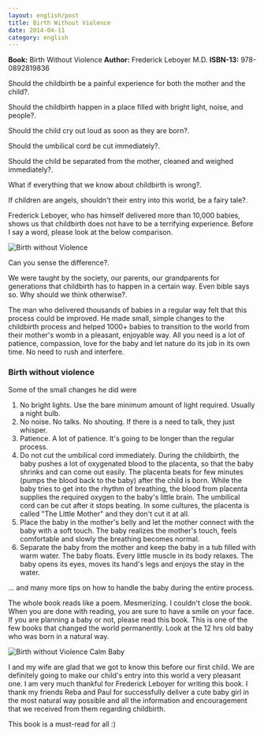```yaml
---
layout: english/post
title: Birth Without Violence
date: 2014-04-11
category: english
---
```


**Book:** Birth Without Violence
**Author:** Frederick Leboyer M.D.
**ISBN-13:** 978-0892819836

Should the childbirth be a painful experience for both the mother and the child?.

Should the childbirth happen in a place filled with bright light, noise, and people?.

Should the child cry out loud as soon as they are born?.

Should the umbilical cord be cut immediately?.

Should the child be separated from the mother, cleaned and weighed immediately?.

What if everything that we know about childbirth is wrong?.

If children are angels, shouldn't their entry into this world, be a fairy tale?.

Frederick Leboyer, who has himself delivered more than 10,000 babies, shows us that childbirth does not have to be a terrifying experience. Before I say a word, please look at the below comparison.

![Birth without Violence]({{site.english.img-path}}/birth-without-violence-comparison.jpg)

Can you sense the difference?.

We were taught by the society, our parents, our grandparents for generations that childbirth has to happen in a certain way. Even bible says so. Why should we think otherwise?.

The man who delivered thousands of babies in a regular way felt that this process could be improved. He made small, simple changes to the childbirth process and helped 1000+ babies to transition to the world from their mother's womb in a pleasant, enjoyable way. All you need is a lot of patience, compassion, love for the baby and let nature do its job in its own time. No need to rush and interfere.

### Birth without violence

Some of the small changes he did were

1. No bright lights. Use the bare minimum amount of light required. Usually a night bulb.
2. No noise. No talks. No shouting. If there is a need to talk, they just whisper.
3. Patience. A lot of patience. It's going to be longer than the regular process.
4. Do not cut the umbilical cord immediately. During the childbirth, the baby pushes a lot of oxygenated blood to the placenta, so that the baby shrinks and can come out easily. The placenta beats for few minutes (pumps the blood back to the baby) after the child is born. While the baby tries to get into the rhythm of breathing, the blood from placenta supplies the required oxygen to the baby's little brain. The umbilical cord can be cut after it stops beating. In some cultures, the placenta is called "The Little Mother" and they don't cut it at all.
5. Place the baby in the mother's belly and let the mother connect with the baby with a soft touch. The baby realizes the mother's touch, feels comfortable and slowly the breathing becomes normal.
6. Separate the baby from the mother and keep the baby in a tub filled with warm water. The baby floats. Every little muscle in its body relaxes. The baby opens its eyes, moves its hand's legs and enjoys the stay in the water.

... and many more tips on how to handle the baby during the entire process.

The whole book reads like a poem. Mesmerizing. I couldn't close the book. When you are done with reading, you are sure to have a smile on your face. If you are planning a baby or not, please read this book. This is one of the few books that changed the world permanently. Look at the 12 hrs old baby who was born in a natural way.

![Birth without Violence Calm Baby]({{site.english.img-path}}/birth-without-violence-calm-baby.jpg)

I and my wife are glad that we got to know this before our first child. We are definitely going to make our child's entry into this world a very pleasant one. I am very much thankful for Frederick Leboyer for writing this book. I thank my friends Reba and Paul for successfully deliver a cute baby girl in the most natural way possible and all the information and encouragement that we received from them regarding childbirth.

This book is a must-read for all :)

